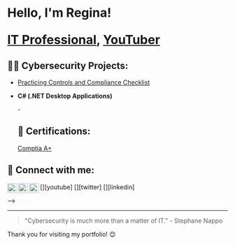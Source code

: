 <h1>Hello, I'm Regina! 

  
<a href="https://www.linkedin.com/in/reginadeanreed/">IT Professional</a>, <a href="https://www.youtube.com/@ReginaDeanReed">YouTuber</a></h1>



<h2>👨‍💻 Cybersecurity Projects:</h2>

  - [Practicing Controls and Compliance Checklist](https://github.com/RDReed/RDReed/blob/c40f070a5c5c8397f1c0db2e6c01d056c2b71d5a/Copy%20of%20Controls%20and%20compliance%20checklist%20(2).pdf)


- <b>C# (.NET Desktop Applications)</b>

  -<h2>📜 Certifications:</h2>
  
    
  [Comptia A+](https://github.com/RDReed/RDReed/blob/561bdb5397473a0ca7125c1d4b263275de31c2ac/CompTIa%20A%2B%2B.PDF)

<h2> 🤳 Connect with me:</h2>

[<img align="left" alt="JoshMadakor | YouTube" width="22px" src="https://cdn.jsdelivr.net/npm/simple-icons@v3/icons/youtube.svg" />][youtube]
[<img align="left" alt="JoshMadakor | Twitter" width="22px" src="https://cdn.jsdelivr.net/npm/simple-icons@v3/icons/twitter.svg" />][twitter]
[<img align="left" alt="JoshMadakor | LinkedIn" width="22px" src="https://cdn.jsdelivr.net/npm/simple-icons@v3/icons/linkedin.svg" />][linkedin]

-->

---

> "Cybersecurity is much more than a matter of IT." - Stephane Nappo

Thank you for visiting my portfolio! 😊

<!---
RDReed/RDReed is a ✨ special ✨ repository because its `README.md` (this file) appears on your GitHub profile.
You can click the Preview link to take a look at your changes.
--->

